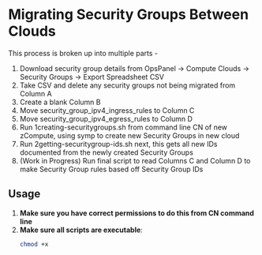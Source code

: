# Migrating Security Groups Between Clouds

This process is broken up into multiple parts - 
1) Download security group details from OpsPanel -> Compute Clouds -> Security Groups -> Export Spreadsheet CSV
2) Take CSV and delete any security groups not being migrated from Column A
3) Create a blank Column B
4) Move security_group_ipv4_ingress_rules to Column C
5) Move security_group_ipv4_egress_rules to Column D
6) Run 1creating-securitygroups.sh from command line CN of new zCompute, using symp to create new Security Groups in new cloud
7) Run 2getting-securitygroup-ids.sh next, this gets all new IDs documented from the newly created Security Groups
8) (Work in Progress) Run final script to read Columns C and Column D to make Security Group rules based off Security Group IDs

## Usage
1. **Make sure you have correct permissions to do this from CN command line**
2. **Make sure all scripts are executable**:
   ```sh
   chmod +x
